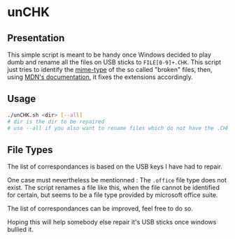 # unCHK

## Presentation

This simple script is meant to be handy once Windows decided to play dumb and rename all the files on USB sticks to `FILE[0-9]+.CHK`. This script just tries to identify the [mime-type](https://en.wikipedia.org/wiki/Media_type) of the so called "broken" files, then, using [MDN's documentation](https://developer.mozilla.org/fr/docs/Web/HTTP/MIME_types/Common_types), it fixes the extensions accordingly.

## Usage

```bash
./unCHK.sh <dir> [--all]
# dir is the dir to be repaired 
# use --all if you also want to rename files which do not have the .CHK file extension
```

## File Types

The list of correspondances is based on the USB keys I have had to repair.

One case must nevertheless be mentionned :
The `.office` file type does not exist. The script renames a file like this, when the file cannot be identified for certain, but seems to be a file type provided by microsoft office suite.

The list of correspondances can be improved, feel free to do so.

Hoping this will help somebody else repair it's USB sticks once windows bullied it.

